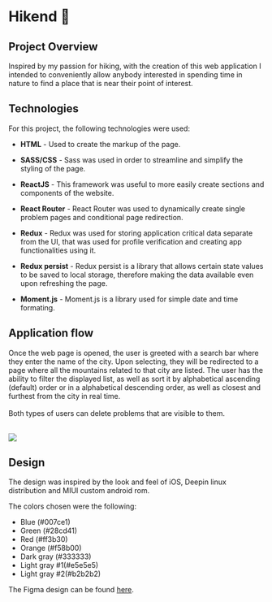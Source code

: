 <h1>Hikend 🌄</h1>


<h2>Project Overview</h2>
<p> 
Inspired by my passion for hiking, with the creation of this web application I intended to conveniently allow anybody interested in spending time in nature to find a place that is near their point of interest. 
<br />
<h2>Technologies</h2>
<p>For this project, the following technologies were used:</p>
<ul>
    <li><p><span style="font-weight: bold">HTML</span> - Used to create the markup of the page.</p>
    </li>
        <li><p><span style="font-weight: bold">SASS/CSS</span> - Sass was used in order to streamline and simplify the styling of the page.</p>
    </li>
        </li>
        <li><p><span style="font-weight: bold">ReactJS</span> - This framework was useful to more easily create sections and components of the website.</p>
    </li>
    <li><p><span style="font-weight: bold">React Router</span> - React Router was used to dynamically create single problem pages and conditional page redirection.</p>
    </li>
        <li><p><span style="font-weight: bold">Redux</span> - Redux was used for storing application critical data separate from the UI, that was used for profile verification and creating app functionalities using it.</p>
    </li>
        </li>
        <li><p><span style="font-weight: bold">Redux persist</span> - Redux persist is a library that allows certain state values to be saved to local storage, therefore making the data available even upon refreshing the page.</p>
    </li>
        </li>
        </li>
        <li><p><span style="font-weight: bold">Moment.js</span> - Moment.js is a library used for simple date and time formating.</p>
    </li>

</ul>
<h2>Application flow</h2>
Once the web page is opened, the user is greeted with a search bar where they enter the name of the city. Upon selecting, they will be redirected to a page where all the mountains related to that city are listed. The user has the ability to filter the displayed list, as well as sort it by alphabetical ascending (default) order or in a alphabetical descending order, as well as closest and furthest from the city in real time.
<br />
<br />
Both types of users can delete problems that are visible to them.
</p>
</p>
<br/>
<img src="./src/assets/images/readme_project_preview.png">
<h2>Design</h2>
<p>The design was inspired by the look and feel of iOS, Deepin linux distribution and MIUI custom android rom.</p>
<p>The colors chosen were the following:</p>
<ul>
    <li>Blue (#007ce1)</li>
    <li>Green (#28cd41)</li>
    <li>Red (#ff3b30)</li>
    <li>Orange (#f58b00)</li>
    <li>Dark gray (#333333)</li>
    <li>Light gray #1(#e5e5e5)</li>
    <li>Light gray #2(#b2b2b2)</li>
</ul>

<p>The Figma design can be found <a href="https://www.figma.com/file/qIvcp0BmK78Dx8QuQNitzl/Faculty-Faults-Reporting">here</a>.</p>

